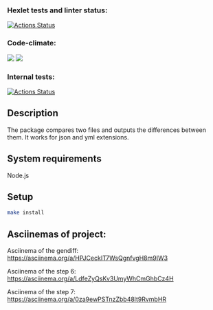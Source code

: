 ### Hexlet tests and linter status:
[![Actions Status](https://github.com/DedMazai36/frontend-project-46/workflows/hexlet-check/badge.svg)](https://github.com/DedMazai36/frontend-project-46/actions)
### Code-climate:
<a href="https://codeclimate.com/github/DedMazai36/frontend-project-46/maintainability"><img src="https://api.codeclimate.com/v1/badges/32e801f00a95383a615a/maintainability" /></a>
<a href="https://codeclimate.com/github/DedMazai36/frontend-project-46/test_coverage"><img src="https://api.codeclimate.com/v1/badges/32e801f00a95383a615a/test_coverage" /></a>
### Internal tests:
[![Actions Status](https://github.com/DedMazai36/frontend-project-46/workflows/internal-check.yml/badge.svg)](https://github.com/DedMazai36/frontend-project-46/actions/workflows/internal-check.yml)

## Description

The package compares two files and outputs the differences between them. It works for json and yml extensions.

## System requirements

Node.js

## Setup

```bash
make install
```

## Asciinemas of project:

Asciinema of the gendiff: https://asciinema.org/a/HPJCeckIT7WsQgnfvgH8m9IW3

Asciinema of the step 6: https://asciinema.org/a/LdfeZyQsKv3UmyWhCmGhbCz4H

Asciinema of the step 7: https://asciinema.org/a/0za9ewPSTnzZbb48lt9RvmbHR